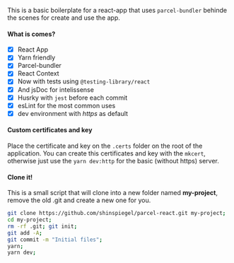 This is a basic boilerplate for a react-app that uses `parcel-bundler` behinde the scenes for create and use the app.

#### What is comes?

- [x] React App
- [x] Yarn friendly
- [x] Parcel-bundler
- [x] React Context
- [x] Now with tests using `@testing-library/react`
- [x] And jsDoc for intelissense
- [x] Husrky with `jest` before each commit
- [x] esLint for the most common uses
- [x] dev environment with _https_ as default

#### Custom certificates and key

Place the certificate and key on the `.certs` folder on the root of the application. You can create this certificates and key with the `mkcert`, otherwise just use the `yarn dev:http` for the basic (without https) server.

#### Clone it!

This is a small script that will clone into a new folder named **my-project**, remove the old .git and create a new one for you.

```sh
git clone https://github.com/shinspiegel/parcel-react.git my-project;
cd my-project;
rm -rf .git; git init;
git add -A;
git commit -m "Initial files";
yarn;
yarn dev;
```
